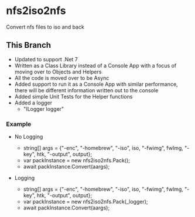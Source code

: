# nfs2iso2nfs
Convert nfs files to iso and back

## This Branch
* Updated to support .Net 7
* Written as a Class Library instead of a Console App with a focus of moving over to Objects and Helpers
* All the code is moved over to be Async
* Added support to run it as a Console App with similar performance, there will be different information written out to the console
* Added simple Unit Tests for the Helper functions
* Added a logger
  * "ILogger<Pack> logger"

### Example
* No Logging
  * string[] args = {"-enc", "-homebrew", "-iso", iso, "-fwimg", fwImg, "-key", htk, "-output", output};
  * var packInstance = new nfs2iso2nfs.Pack();
  * await packInstance.Convert(aargs);

* Logging
  * string[] args = {"-enc", "-homebrew", "-iso", iso, "-fwimg", fwImg, "-key", htk, "-output", output};
  * var packInstance = new nfs2iso2nfs.Pack(_logger);
  * await packInstance.Convert(aargs);
